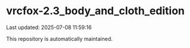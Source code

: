 # vrcfox-2.3_body_and_cloth_edition

Last updated: 2025-07-08 11:59:16

This repository is automatically maintained.
